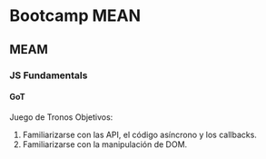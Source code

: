 # Bootcamp MEAN
## MEAM
### JS Fundamentals
#### GoT

Juego de Tronos
Objetivos:
1. Familiarizarse con las API, el código asíncrono y los callbacks.
2. Familiarizarse con la manipulación de DOM.

